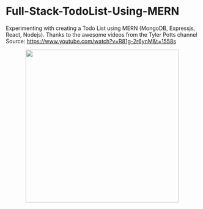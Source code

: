 # Full-Stack-TodoList-Using-MERN

Experimenting with creating a Todo List using MERN (MongoDB, Expressjs, React, Nodejs). Thanks to the awesome videos from the Tyler Potts channel Source: https://www.youtube.com/watch?v=R81g-2r6ynM&t=1558s


<p align="center"><a href="https://cdn.discordapp.com/attachments/1092557807628341309/1136332462352511038/image.png" target="_blank"><img src="https://cdn.discordapp.com/attachments/1092557807628341309/1136332462352511038/image.png" width="400"></a></p>